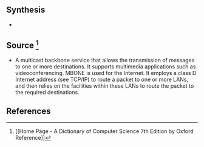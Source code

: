 ## Synthesis
- 
## Source [^1]
- A multicast backbone service that allows the transmission of messages to one or more destinations. It supports multimedia applications such as videoconferencing. MBONE is used for the Internet. It employs a class D Internet address (see TCP/IP) to route a packet to one or more LANs, and then relies on the facilities within these LANs to route the packet to the required destinations.
## References

[^1]: [[Home Page - A Dictionary of Computer Science 7th Edition by Oxford Reference]]